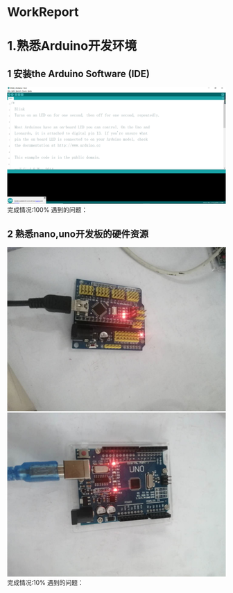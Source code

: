 # WorkReport
1.熟悉Arduino开发环境
===================                                                        
 1     安装the Arduino Software (IDE)                             
 -----------------------------------------------------------------
 ![image](https://github.com/Shockwave202/WorkReport/blob/main/image/Arduino%20ide.png)
                                      完成情况:100%       遇到的问题： 

2     熟悉nano,uno开发板的硬件资源       
-----------------------------------------------------------------
![image](https://github.com/Shockwave202/WorkReport/blob/main/image/nano.jpg)
![image](https://github.com/Shockwave202/WorkReport/blob/main/image/UNO.jpg)
                                       完成情况:10%       遇到的问题： 












